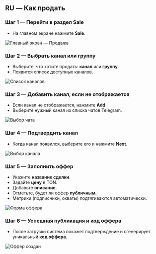 
## RU — Как продать

### Шаг 1 — Перейти в раздел Sale

* На главном экране нажмите **Sale**.

![Главный экран — Продажа](../../assets/2025-09-20_18-26-07.png)

### Шаг 2 — Выбрать канал или группу

* Выберите, что хотите продать: **канал** или **группу**.
* Появится список доступных каналов.

![Список каналов](../../assets/2025-09-20_18-28-31.png)

### Шаг 3 — Добавить канал, если не отображается

* Если канал не отображается, нажмите **Add**.
* Выберите нужный канал из списка чатов Telegram.

![Выбор чата](../../assets/2025-09-20_18-30-56.png)

### Шаг 4 — Подтвердить канал

* Когда канал появился, выберите его и нажмите **Next**.

![Выбор канала](../../assets/2025-09-20_18-33-00.png)

### Шаг 5 — Заполнить оффер

* Укажите **название сделки**.
* Задайте **цену** в TON.
* Добавьте **описание**.
* Отметьте, будет ли оффер **публичным**.
* Метрики (подписчики, охваты) подтягиваются автоматически.

![Форма оффера](../../assets/2025-09-20_18-34-08.png)

### Шаг 6 — Успешная публикация и код оффера

* После загрузки система покажет подтверждение и сгенерирует уникальный **код оффера**.

![Оффер создан](../../assets/2025-09-20_18-33-37.png)

